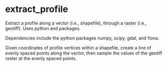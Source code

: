 # extract_profile
Extract a profile along a vector (i.e., shapefile), through a raster (i.e., geotiff). Uses python and packages.

Dependencies include the python packages numpy, scipy, gdal, and fiona.

Given coordinates of profile vertices within a shapefile, create a line of evenly spaced points along the vector, then sample the values of the geotiff raster at the evenly spaced points.
